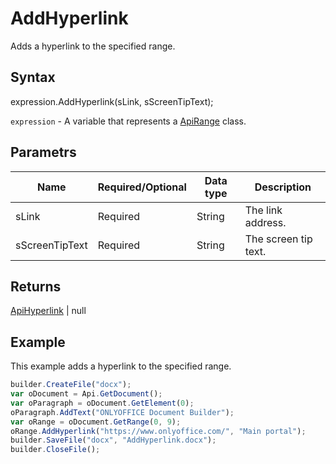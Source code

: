 # AddHyperlink

Adds a hyperlink to the specified range.

## Syntax

expression.AddHyperlink(sLink, sScreenTipText);

`expression` - A variable that represents a [ApiRange](../ApiRange.md) class.

## Parametrs

| **Name** | **Required/Optional** | **Data type** | **Description** |
| ------------- | ------------- | ------------- | ------------- |
| sLink | Required | String | The link address. |
| sScreenTipText | Required | String | The screen tip text. |

## Returns

[ApiHyperlink](../../ApiHyperlink/ApiHyperlink.md) &#124; null

## Example

This example adds a hyperlink to the specified range.

```javascript
builder.CreateFile("docx");
var oDocument = Api.GetDocument();
var oParagraph = oDocument.GetElement(0);
oParagraph.AddText("ONLYOFFICE Document Builder");
var oRange = oDocument.GetRange(0, 9);
oRange.AddHyperlink("https://www.onlyoffice.com/", "Main portal");
builder.SaveFile("docx", "AddHyperlink.docx");
builder.CloseFile();
```